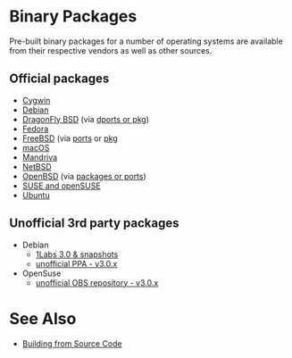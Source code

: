 # Binary Packages

Pre-built binary packages for a number of operating systems are available from their respective vendors as well as other sources.

## Official packages
* [Cygwin](http://freeradius.net)
* [Debian](http://packages.debian.org/freeradius)
* [DragonFly BSD](https://github.com/DragonFlyBSD/DPorts/tree/master/net) (via [dports or pkg](https://www.dragonflybsd.org/docs/howtos/HowToDPorts/))
* [Fedora](http://koji.fedoraproject.org/koji/packageinfo?packageID=298)
* [FreeBSD](http://www.freebsd.org/cgi/ports.cgi?query=freeradius&amp;stype=all&amp;sektion=net) (via [ports](https://www.freebsd.org/doc/handbook/ports-using.html) or [pkg](https://www.freebsd.org/doc/handbook/pkgng-intro.html)
* [macOS](https://github.com/citusdata/homebrew/blob/master/Library/Formula/freeradius-server.rb)
* [Mandriva](http://download.opensuse.org/repositories/network:/aaa/)
* [NetBSD](http://pkgsrc.se/net/freeradius)
* [OpenBSD](http://openports.se/search.php?so=freeradius) (via [packages or ports](http://www.openbsd.org/faq/faq15.html))
* [SUSE and openSUSE](http://download.opensuse.org/repositories/network:/aaa/)
* [Ubuntu](http://packages.ubuntu.com/freeradius)

## Unofficial 3rd party packages
* Debian
  * [1Labs 3.0 & snapshots](https://pkg.1labs.ch/)
  * [unofficial PPA - v3.0.x](https://launchpad.net/~freeradius/+archive/stable-3.0)
* OpenSuse
  * [unofficial OBS repository - v3.0.x](http://software.opensuse.org/download.html?project=home%3Afreeradius%3A3.0.x%3Asuse&package=freeradius-server)

# See Also

* [Building from Source Code](Home)